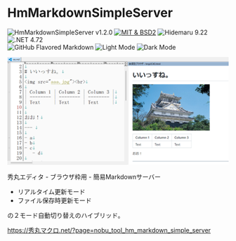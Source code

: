 # HmMarkdownSimpleServer

![HmMarkdownSimpleServer v1.2.0](https://img.shields.io/badge/HmMarkdownSimpleServer-v1.2.0-6479ff.svg)
[![MIT & BSD2](https://img.shields.io/badge/license-MIT_&_BSD2-blue.svg?style=flat)](LICENSE)
![Hidemaru 9.22](https://img.shields.io/badge/Hidemaru-v9.22-6479ff.svg)
![.NET 4.72](https://img.shields.io/badge/.NET-4.72-6479ff.svg)  
![GitHub Flavored Markdown](https://img.shields.io/badge/GitHub_Flavored_Markdown-△-6479ff.svg)
![Light Mode](https://img.shields.io/badge/Light_Mode-○-6479ff.svg)
![Dark Mode](https://img.shields.io/badge/Dark_Mode-○-6479ff.svg)

<img src="cnt_hm_markdown_simple_server_01.png">

秀丸エディタ - ブラウザ枠用 - 簡易Markdownサーバー
- リアルタイム更新モード
- ファイル保存時更新モード

の２モード自動切り替えのハイブリッド。

https://秀丸マクロ.net/?page=nobu_tool_hm_markdown_simple_server